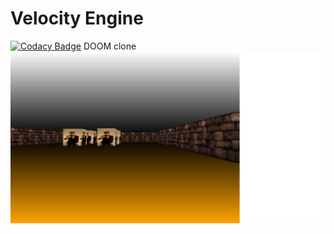 # Velocity Engine
[![Codacy Badge](https://app.codacy.com/project/badge/Grade/43d71a4fac7f4f9cab86a5d88466e2c0)](https://app.codacy.com/gh/MCT32/COOM/dashboard?utm_source=gh&utm_medium=referral&utm_content=&utm_campaign=Badge_grade)
 DOOM clone
![Screenshot](/screenshots/screenshot.bmp)
